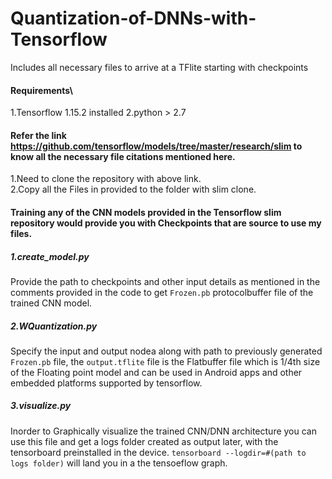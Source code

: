 # Quantization-of-DNNs-with-Tensorflow
Includes all necessary files to arrive at a TFlite starting with checkpoints

#### Requirements\
1.Tensorflow 1.15.2 installed
2.python > 2.7

#### Refer the link https://github.com/tensorflow/models/tree/master/research/slim to know all the necessary file citations mentioned here.
1.Need to clone the repository with above link.\
2.Copy all the Files in provided to the folder with slim clone.

#### Training any of the CNN models provided in the Tensorflow slim repository would provide you with Checkpoints that are source to use my files.

##### 1.create_model.py
Provide the path to checkpoints and other input details as mentioned in the comments provided in the code to get `Frozen.pb` protocolbuffer file of the trained CNN model.
##### 2.WQuantization.py
Specify the input and output nodea along with path to previously generated `Frozen.pb` file, the `output.tflite` file is the Flatbuffer file which is 1/4th size of the Floating point model and can be used in Android apps and other embedded platforms supported by tensorflow.
##### 3.visualize.py
Inorder to Graphically visualize the trained CNN/DNN architecture you can use this file and get a logs folder created as output later, with the tensorboard preinstalled in the device. `tensorboard --logdir=#(path to logs folder)` will land you in a the tensoeflow graph.
